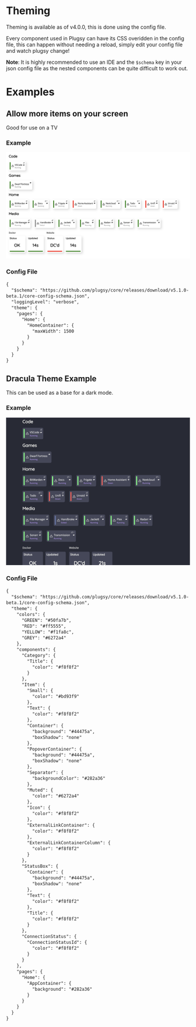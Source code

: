 # Theming

Theming is available as of v4.0.0, this is done using the config file.

Every component used in Plugsy can have its CSS overidden in the config file, this can happen without needing a reload, simply edit your config file and watch plugsy change!

**Note**: It is highly recommended to use an IDE and the `$schema` key in your json config file as the nested components can be quite difficult to work out.

# Examples

## Allow more items on your screen

Good for use on a TV

### Example

![Plugsy but much wider](images/max-width-theming.png)

### Config File

```jsonc
{
  "$schema": "https://github.com/plugsy/core/releases/download/v5.1.0-beta.1/core-config-schema.json",
  "loggingLevel": "verbose",
  "theme": {
    "pages": {
      "Home": {
        "HomeContainer": {
          "maxWidth": 1500
        }
      }
    }
  }
}
```

## Dracula Theme Example

This can be used as a base for a dark mode.

### Example

![Plugsy using dracula colors](images/dracula-theming.png)

### Config File

```jsonc
{
  "$schema": "https://github.com/plugsy/core/releases/download/v5.1.0-beta.1/core-config-schema.json",
  "theme": {
    "colors": {
      "GREEN": "#50fa7b",
      "RED": "#ff5555",
      "YELLOW": "#f1fa8c",
      "GREY": "#6272a4"
    },
    "components": {
      "Category": {
        "Title": {
          "color": "#f8f8f2"
        }
      },
      "Item": {
        "Small": {
          "color": "#bd93f9"
        },
        "Text": {
          "color": "#f8f8f2"
        },
        "Container": {
          "background": "#44475a",
          "boxShadow": "none"
        },
        "PopoverContainer": {
          "background": "#44475a",
          "boxShadow": "none"
        },
        "Separator": {
          "backgroundColor": "#282a36"
        },
        "Muted": {
          "color": "#6272a4"
        },
        "Icon": {
          "color": "#f8f8f2"
        },
        "ExternalLinkContainer": {
          "color": "#f8f8f2"
        },
        "ExternalLinkContainerColumn": {
          "color": "#f8f8f2"
        }
      },
      "StatusBox": {
        "Container": {
          "background": "#44475a",
          "boxShadow": "none"
        },
        "Text": {
          "color": "#f8f8f2"
        },
        "Title": {
          "color": "#f8f8f2"
        }
      },
      "ConnectionStatus": {
        "ConnectionStatusId": {
          "color": "#f8f8f2"
        }
      }
    },
    "pages": {
      "Home": {
        "AppContainer": {
          "background": "#282a36"
        }
      }
    }
  }
}
```

